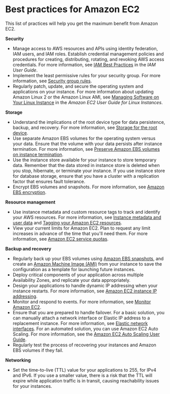# Best practices for Amazon EC2<a name="ec2-best-practices"></a>

This list of practices will help you get the maximum benefit from Amazon EC2\.

**Security**
+ Manage access to AWS resources and APIs using identity federation, IAM users, and IAM roles\. Establish credential management policies and procedures for creating, distributing, rotating, and revoking AWS access credentials\. For more information, see [IAM Best Practices](https://docs.aws.amazon.com/IAM/latest/UserGuide/IAMBestPractices.html) in the *IAM User Guide*\.
+ Implement the least permissive rules for your security group\. For more information, see [Security group rules](security-group-rules.md)\.
+ Regularly patch, update, and secure the operating system and applications on your instance\. For more information about updating Amazon Linux 2 or the Amazon Linux AMI, see [Managing Software on Your Linux Instance](https://docs.aws.amazon.com/AWSEC2/latest/UserGuide/managing-software.html) in the *Amazon EC2 User Guide for Linux Instances*\.

**Storage**
+ Understand the implications of the root device type for data persistence, backup, and recovery\. For more information, see [Storage for the root device](ComponentsAMIs.md#storage-for-the-root-device)\.
+ Use separate Amazon EBS volumes for the operating system versus your data\. Ensure that the volume with your data persists after instance termination\. For more information, see [Preserve Amazon EBS volumes on instance termination](terminating-instances.md#preserving-volumes-on-termination)\.
+ Use the instance store available for your instance to store temporary data\. Remember that the data stored in instance store is deleted when you stop, hibernate, or terminate your instance\. If you use instance store for database storage, ensure that you have a cluster with a replication factor that ensures fault tolerance\.
+ Encrypt EBS volumes and snapshots\. For more information, see [Amazon EBS encryption](EBSEncryption.md)\.

**Resource management**
+ Use instance metadata and custom resource tags to track and identify your AWS resources\. For more information, see [Instance metadata and user data](ec2-instance-metadata.md) and [Tagging your Amazon EC2 resources](Using_Tags.md)\.
+ View your current limits for Amazon EC2\. Plan to request any limit increases in advance of the time that you'll need them\. For more information, see [Amazon EC2 service quotas](ec2-resource-limits.md)\.

**Backup and recovery**
+ Regularly back up your EBS volumes using [Amazon EBS snapshots](EBSSnapshots.md), and create an [Amazon Machine Image \(AMI\)](AMIs.md) from your instance to save the configuration as a template for launching future instances\.
+ Deploy critical components of your application across multiple Availability Zones, and replicate your data appropriately\.
+ Design your applications to handle dynamic IP addressing when your instance restarts\. For more information, see [Amazon EC2 instance IP addressing](using-instance-addressing.md)\.
+ Monitor and respond to events\. For more information, see [Monitor Amazon EC2](monitoring_ec2.md)\.
+ Ensure that you are prepared to handle failover\. For a basic solution, you can manually attach a network interface or Elastic IP address to a replacement instance\. For more information, see [Elastic network interfaces](using-eni.md)\. For an automated solution, you can use Amazon EC2 Auto Scaling\. For more information, see the [Amazon EC2 Auto Scaling User Guide](https://docs.aws.amazon.com/autoscaling/latest/userguide/)\.
+ Regularly test the process of recovering your instances and Amazon EBS volumes if they fail\.

**Networking**
+ Set the time\-to\-live \(TTL\) value for your applications to 255, for IPv4 and IPv6\. If you use a smaller value, there is a risk that the TTL will expire while application traffic is in transit, causing reachability issues for your instances\.